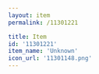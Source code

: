 ```yaml
---
layout: item
permalink: /11301221

title: Item
id: '11301221'
item_name: 'Unknown'
icon_url: '11301148.png'
---
```

